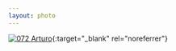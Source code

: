 ```yaml
---
layout: photo
---
```


[![072 Arturo](https://c2.staticflickr.com/6/5656/21165283041_19dea0b841_c.jpg)](https://www.flickr.com/photos/131440297@N08/21165283041/){:target="_blank" rel="noreferrer"}
